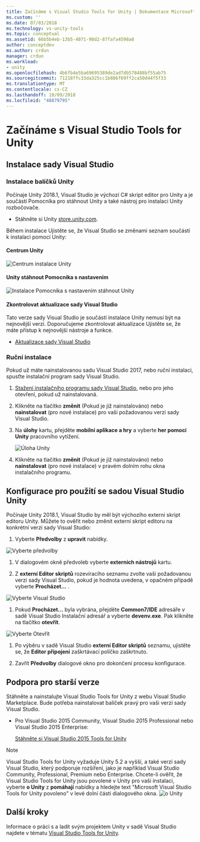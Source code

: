 ```yaml
---
title: Začínáme s Visual Studio Tools for Unity | Dokumentace Microsoftu
ms.custom: ''
ms.date: 07/03/2018
ms.technology: vs-unity-tools
ms.topic: conceptual
ms.assetid: 66b5b4eb-13b5-4071-98d2-87fafa4598a8
author: conceptdev
ms.author: crdun
manager: crdun
ms.workload:
- unity
ms.openlocfilehash: 4b6fb4e5ba69695389de2ad7db578488bf55ab75
ms.sourcegitcommit: 71218ffc33da325cc1b886f69ff2ca50d44f5f33
ms.translationtype: MT
ms.contentlocale: cs-CZ
ms.lasthandoff: 10/09/2018
ms.locfileid: "48879795"
---
```

# <a name="get-started-with-visual-studio-tools-for-unity"></a>Začínáme s Visual Studio Tools for Unity

## <a name="install-visual-studio"></a>Instalace sady Visual Studio

### <a name="unity-bundled-installation"></a>Instalace balíčků Unity

Počínaje Unity 2018.1, Visual Studio je výchozí C# skript editor pro Unity a je součástí Pomocníka pro stáhnout Unity a také nástroj pro instalaci Unity rozbočovače.

- Stáhněte si Unity [store.unity.com](https://store.unity.com/).

Během instalace Ujistěte se, že Visual Studio se změnami seznam součástí k instalaci pomocí Unity:

#### <a name="unity-hub"></a>Centrum Unity

![Centrum instalace Unity](media/vstu_unity-hub.png)

#### <a name="unity-download-assistant"></a>Unity stáhnout Pomocníka s nastavením

![Instalace Pomocníka s nastavením stáhnout Unity](media/vstu_download-assistant.png)

#### <a name="check-for-updates-to-visual-studio"></a>Zkontrolovat aktualizace sady Visual Studio

Tato verze sady Visual Studio je součástí instalace Unity nemusí být na nejnovější verzi. Doporučujeme zkontrolovat aktualizace Ujistěte se, že máte přístup k nejnovější nástroje a funkce.

- [Aktualizace sady Visual Studio](../install/update-visual-studio.md)

### <a name="manual-installation"></a>Ruční instalace

Pokud už máte nainstalovanou sadu Visual Studio 2017, nebo ruční instalaci, spusťte instalační program sady Visual Studio.

1. [Stažení instalačního programu sady Visual Studio](/visualstudio/install/install-visual-studio), nebo pro jeho otevření, pokud už nainstalovaná.

1. Klikněte na tlačítko **změnit** (Pokud je již nainstalováno) nebo **nainstalovat** (pro nové instalace) pro vaši požadovanou verzi sady Visual Studio.

1. Na **úlohy** kartu, přejděte **mobilní aplikace a hry** a vyberte **her pomocí Unity** pracovního vytížení.

    ![Úloha Unity](media/vstu_unity-workload.png)

1. Klikněte na tlačítko **změnit** (Pokud je již nainstalováno) nebo **nainstalovat** (pro nové instalace) v pravém dolním rohu okna instalačního programu.

## <a name="configure-unity-for-use-with-visual-studio"></a>Konfigurace pro použití se sadou Visual Studio Unity

Počínaje Unity 2018.1, Visual Studio by měl být výchozího externí skript editoru Unity. Můžete to ověřit nebo změnit externí skript editoru na konkrétní verzi sady Visual Studio:

1. Vyberte **Předvolby** z **upravit** nabídky.

  ![Vyberte předvolby](media/vstu_unity-preferences.png)

1. V dialogovém okně předvoleb vyberte **externích nástrojů** kartu.

1. Z **externí Editor skriptů** rozevíracího seznamu zvolte vaši požadovanou verzi sady Visual Studio, pokud je hodnota uvedena, v opačném případě vyberte **Procházet...** .

  ![Vyberte Visual Studio](media/vstu_unity-external-tools.png)

1. Pokud **Procházet...**  byla vybrána, přejděte **Common7/IDE** adresáře v sadě Visual Studio Instalační adresář a vyberte **devenv.exe**. Pak klikněte na tlačítko **otevřít**.

  ![Vyberte Otevřít](media/vstu_browse-for-application.png)

1. Po výběru v sadě Visual Studio **externí Editor skriptů** seznamu, ujistěte se, že **Editor připojení** zaškrtávací políčko zaškrtnuto.

1. Zavřít **Předvolby** dialogové okno pro dokončení procesu konfigurace.

## <a name="support-for-older-versions"></a>Podpora pro starší verze

 Stáhněte a nainstalujte Visual Studio Tools for Unity z webu Visual Studio Marketplace. Bude potřeba nainstalovat balíček pravý pro vaši verzi sady Visual Studio.

- Pro Visual Studio 2015 Community, Visual Studio 2015 Professional nebo Visual Studio 2015 Enterprise:

   [Stáhněte si Visual Studio 2015 Tools for Unity](https://marketplace.visualstudio.com/items?itemName=SebastienLebreton.VisualStudio2015ToolsforUnity)

> [!NOTE]
> Visual Studio Tools for Unity vyžaduje Unity 5.2 a vyšší, a také verzi sady Visual Studio, který podporuje rozšíření, jako je například Visual Studio Community, Professional, Premium nebo Enterprise. Chcete-li ověřit, že Visual Studio Tools for Unity jsou povolené v Unity pro vaši instalaci, vyberte **o Unity** z **pomáhají** nabídky a hledejte text "Microsoft Visual Studio Tools for Unity povoleno" v levé dolní části dialogového okna.
> ![o Unity](media/vstu_about-unity.png)

## <a name="next-steps"></a>Další kroky

 Informace o práci s a ladit svým projektem Unity v sadě Visual Studio najdete v tématu [Visual Studio Tools for Unity](../cross-platform/using-visual-studio-tools-for-unity.md).
